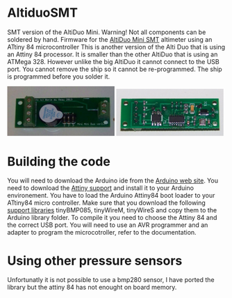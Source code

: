 # AltiduoSMT
SMT version of the AltiDuo Mini. Warning! Not all components can be soldered by hand.
Firmware for the [AltiDuo Mini SMT](http://rocket.payload.free.fr/index.php?option=com_content&view=article&id=26&Itemid=15&lang=en) altimeter using an ATtiny 84  microcontroller
This is another version of the Alti Duo that is using an Attiny 84 processor. It is smaller than the other AltiDuo that is using an ATMega 328. However unlike the big AltiDuo it cannot connect to the USB port. You cannot remove the ship so it cannot be re-programmed. The ship is programmed before you solder it.

<img src="/pictures/AltiDuoSMT-top.JPG" width="49%"> <img src="/pictures/AltiDuoSMT-bottom.JPG" width="49%">

# Building the code
You will need to download the Arduino ide from the [Arduino web site](https://www.arduino.cc/).
You need to download the [Attiny support](https://code.google.com/archive/p/arduino-tiny/downloads) and install it to your Arduino environement.
You have to load the Arduino Attiny84 boot loader to your ATtiny84 micro controller. 
Make sure that you download the following [support libraries](https://github.com/bdureau/AltimetersLibs) tinyBMP085, tinyWireM, tinyWireS and copy them to the Arduino library folder. To compile it you need to choose the Attiny 84 and the correct USB port.
You will need to use an AVR programmer and an adapter to program the microcotroller, refer to the documentation.

# Using other pressure sensors
Unfortunatly it is not possible to use a bmp280 sensor, I have ported the library but the attiny 84 has not enought on board memory.
